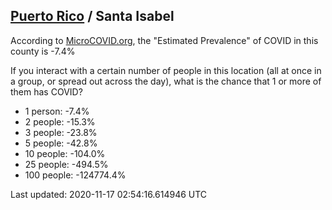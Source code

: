 
## [Puerto Rico](/united-states/puerto-rico) / Santa Isabel

According to [MicroCOVID.org](http://microcovid.org),
the "Estimated Prevalence" of COVID in this county is -7.4%

If you interact with a certain number of people in this location
(all at once in a group, or spread out across the day), what is the chance that
1 or more of them has COVID?

- 1 person: -7.4%
- 2 people: -15.3%
- 3 people: -23.8%
- 5 people: -42.8%
- 10 people: -104.0%
- 25 people: -494.5%
- 100 people: -124774.4%

Last updated: 2020-11-17 02:54:16.614946 UTC
